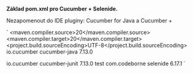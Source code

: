 **Základ pom.xml pro Cucumber + Selenide.**

Nezapomenout do IDE pluginy: Cucumber for Java a Cucumber +

`
 <properties>
        <maven.compiler.source>20</maven.compiler.source>
        <maven.compiler.target>20</maven.compiler.target>
        <project.build.sourceEncoding>UTF-8</project.build.sourceEncoding>
    </properties>
<dependencies>
    <!-- https://mvnrepository.com/artifact/io.cucumber/cucumber-java -->
<dependency>
    <groupId>io.cucumber</groupId>
    <artifactId>cucumber-java</artifactId>
    <version>7.13.0</version>
</dependency>
<!-- https://mvnrepository.com/artifact/io.cucumber/cucumber-junit -->
<dependency>
    <groupId>io.cucumber</groupId>
    <artifactId>cucumber-junit</artifactId>
    <version>7.13.0</version>
    <scope>test</scope>
</dependency>
<!-- https://mvnrepository.com/artifact/com.codeborne/selenide -->
<dependency>
    <groupId>com.codeborne</groupId>
    <artifactId>selenide</artifactId>
    <version>6.17.1</version>
</dependency>

</dependencies>
`
